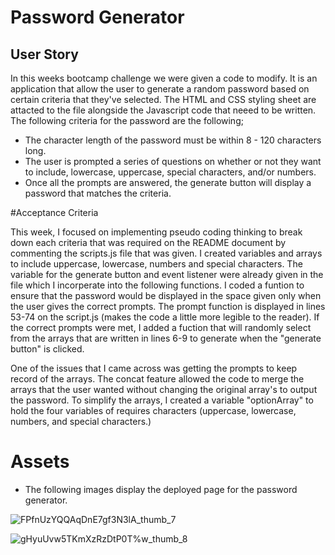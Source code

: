 # Password Generator

## User Story

In this weeks bootcamp challenge we were given a code to modify. It is an application that allow the user to generate a random password based on certain criteria that they've selected. The HTML and CSS styling sheet are attacted to the file alongside the Javascript code that neeed to be written. The following criteria for the password are the following;

  * The character length of the password must be within 8 - 120 characters long.
  * The user is prompted a series of questions on whether or not they want to include, lowercase, uppercase, special characters, and/or numbers. 
  * Once all the prompts are answered, the generate button will display a password that matches the criteria.
  
 #Acceptance Criteria
 
 This week, I focused on implementing pseudo coding thinking to break down each criteria that was required on the README document by commenting the scripts.js file that was given. I created variables and arrays to include uppercase, lowercase, numbers and special characters. The variable for the generate button and event listener were already given in the file which I incorperate into the following functions. I coded a funtion to ensure that the password would be displayed in the space given only when the user gives the correct prompts. The prompt function is displayed in lines 53-74 on the script.js (makes the code a little more legible to the reader). If the correct prompts were met, I added a fuction that will randomly select from the arrays that are written in lines 6-9 to generate when the "generate button" is clicked. 
 
 One of the issues that I came across was getting the prompts to keep record of the arrays. The concat feature allowed the code to merge the arrays that the user wanted without changing the original array's to output the password. To simplify the arrays, I created a variable "optionArray" to hold the four variables of requires characters (uppercase, lowercase, numbers, and special characters.)
 
 
 # Assets 
 
 
 * The following images display the deployed page for the password generator. 
 
 
 
 ![FPfnUzYQQAqDnE7gf3N3lA_thumb_7](https://user-images.githubusercontent.com/129324160/236000430-3c3a3ce6-9229-483b-9716-d278f1ccd067.jpg)
 
 
 ![gHyuUvw5TKmXzRzDtP0T%w_thumb_8](https://user-images.githubusercontent.com/129324160/236000489-1923a365-bcbc-4c4a-baa9-a06d40dc6d1d.jpg)

 
 
